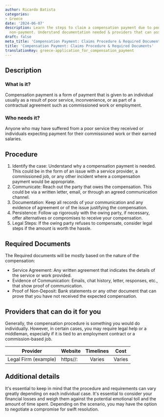 ```yaml
---
author: Ricardo Batista
categories:
- Greece
date: '2024-06-07'
description: Learn the steps to claim a compensation payment due to poor service or
  non-payment. Understand documentation needed & providers that can assist you.
draft: false
meta_title: 'Compensation Payment: Claims Procedure & Required Documents'
title: 'Compensation Payment: Claims Procedure & Required Documents'
translationKey: greece-application_for_compensation_payment
---
```



## Description
### What is it?
Compensation payment is a form of payment that is given to an individual usually as a result of poor service, inconvenience, or as part of a contractual agreement such as commissioned work or employment. 

### Who needs it?
Anyone who may have suffered from a poor service they received or individuals expecting payment for their commissioned work or their earned salaries.

## Procedure
1. Identify the case: Understand why a compensation payment is needed. This could be in the form of an issue with a service provider, a commissioned job, or any other incident where a compensation payment would be appropriate.
2. Communicate: Reach out the party that owes the compensation. This could be via a written letter, email, or through an agreed communication channel. 
3. Documentation: Keep all records of your communication and any evidence of agreement or of the issue justifying the compensation.
4. Persistence: Follow up rigorously with the owing party, if necessary, offer alternatives or compromises to receive your compensation.
5. Legal Steps: If the owing party refuses to compensate, consider legal steps if the amount is worth the hassle.

## Required Documents
The Required documents will be mostly based on the nature of the compensation:
- Service Agreement: Any written agreement that indicates the details of the service or work provided.
- Evidence of Communication: Emails, chat history, letter, responses, etc., that show proof of communication.
- Proof of Non-Deposit: Bank statements or any other document that can prove that you have not received the expected compensation.

## Providers that can do it for you
Generally, the compensation procedure is something you would do individually. However, in certain cases, you may require legal help or a middleman, especially if it is tied to an employment contract or a commission-based job.

| Provider        |     Website     |     Timelines    |       Cost      |
| --------------- | --------------- |  :-------------: | :-------------: |
| Legal Firm (example)      |  https//:       |      Varies      |        Varies       |

## Additional details
It's essential to keep in mind that the procedure and requirements can vary greatly depending on each individual case. It's essential to consider your financial losses and weigh them against the potential emotional toll and the amount of time spent. Depending on the scenario, you may have the option to negotiate a compromise for swift resolution.